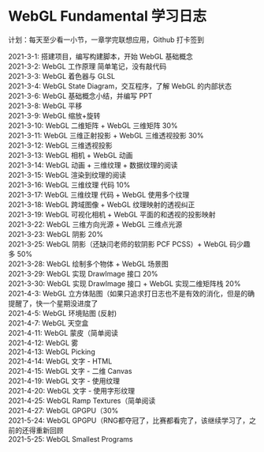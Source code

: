 # WebGL Fundamental 学习日志

计划：每天至少看一小节，一章学完联想应用，Github 打卡签到

2021-3-1: 搭建项目，编写构建脚本，开始 WebGL 基础概念\
2021-3-2: WebGL 工作原理 简单笔记，没有敲代码\
2021-3-3: WebGL 着色器与 GLSL\
2021-3-4: WebGL State Diagram，交互程序，了解 WebGL 的内部状态\
2021-3-6: WebGL 基础概念小结，并编写 PPT\
2021-3-8: WebGL 平移\
2021-3-9: WebGL 缩放+旋转\
2021-3-10: WebGL 二维矩阵 + WebGL 三维矩阵 30%\
2021-3-11: WebGL 三维正射投影 + WebGL 三维透视投影 30%\
2021-3-12: WebGL 三维透视投影\
2021-3-13: WebGL 相机 + WebGL 动画\
2021-3-14: WebGL 动画 + 三维纹理 + 数据纹理的阅读\
2021-3-15: WebGL 渲染到纹理的阅读\
2021-3-16: WebGL 三维纹理 代码 10%\
2021-3-17: WebGL 三维纹理 代码 + WebGL 使用多个纹理\
2021-3-18: WebGL 跨域图像 + WebGL 纹理映射的透视纠正\
2021-3-19: WebGL 可视化相机 + WebGL 平面的和透视的投影映射\
2021-3-22: WebGL 三维方向光源 + WebGL 三维点光源\
2021-3-23: WebGL 阴影 20%\
2021-3-25: WebGL 阴影（还缺闫老师的软阴影 PCF PCSS）+ WebGL 码少趣多 50%\
2021-3-28: WebGL 绘制多个物体 + WebGL 场景图\
2021-3-29: WebGL 实现 DrawImage 接口 20%\
2021-3-30: WebGL 实现 DrawImage 接口 + WebGL 实现二维矩阵栈 20% \
2021-4-3: WebGL 立方体贴图（如果只追求打日志也不是有效的消化，但是的确提醒了，快一个星期没进度了\
2021-4-5: WebGL 环境贴图 (反射)\
2021-4-7: WebGL 天空盒\
2021-4-11: WebGL 蒙皮（简单阅读\
2021-4-12: WebGL 雾\
2021-4-13: WebGL Picking\
2021-4-14: WebGL 文字 - HTML\
2021-4-15: WebGL 文字 - 二维 Canvas\
2021-4-19: WebGL 文字 - 使用纹理\
2021-4-20: WebGL 文字 - 使用字形纹理\
2021-4-25: WebGL Ramp Textures（简单阅读\
2021-4-27: WebGL GPGPU（30%\
2021-5-24: WebGL GPGPU（RNG都夺冠了，比赛都看完了，该继续学习了，之前的还得重新回顾\
2021-5-25: WebGL Smallest Programs